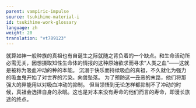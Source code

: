 ```yaml
---
parent: vampiric-impulse
source: tsukihime-material-i
id: tsukihime-work-glossary
language: zh
weight: 20
translation: "vt789123"
---
```


就算如神一般种族的真祖也有自诞生之际就随之背负着的一个缺点。和生命活动所必需无关，因想摄取知性生命体的情报的这种原始欲求而寻求“人类之血”——这就是被称为吸血冲动的种的本能。
沉溺于快乐而持续吸血的真祖，不久就化为强力的吸血鬼开始了对世界的污染。向兽坠落。
为了预防这一丑恶的末路，他们将那强大的异能用以对吸血冲动的抑制。
但当领悟到无论怎样都抑制不了冲动的时候，真祖会选择自身的永眠。这也是对本来没有寿命的他们而言的寿命，即漫长旅途的终点。
